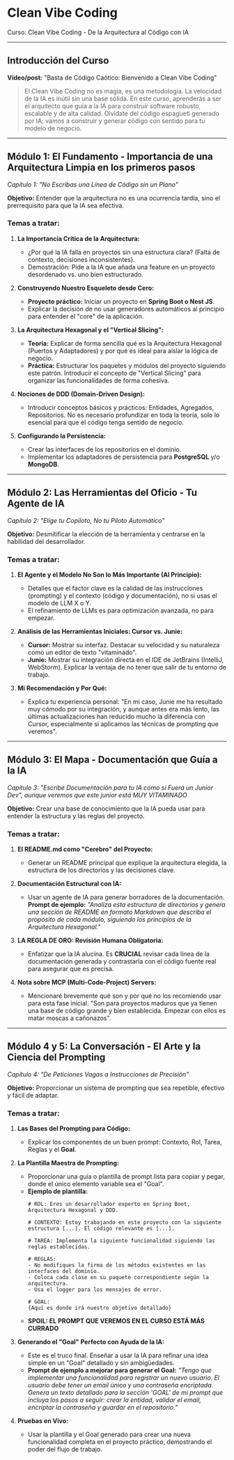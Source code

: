 # Clean Vibe Coding
Curso: Clean Vibe Coding - De la Arquitectura al Código con IA

---

## Introducción del Curso

**Vídeo/post:** "Basta de Código Caótico: Bienvenido a Clean Vibe Coding"

> El Clean Vibe Coding no es magia, es una metodología. La velocidad de la IA es inútil sin una base sólida. En este curso, aprenderás a ser el arquitecto que guía a la IA para construir software robusto, escalable y de alta calidad. Olvídate del código espagueti generado por IA; vamos a construir y generar código con sentido para tu modelo de negocio.

---

## Módulo 1: El Fundamento - Importancia de una Arquitectura Limpia en los primeros pasos

*Capítulo 1: "No Escribas una Línea de Código sin un Plano"*

**Objetivo:** Entender que la arquitectura no es una ocurrencia tardía, sino el prerrequisito para que la IA sea efectiva.

### Temas a tratar:

1.  **La Importancia Crítica de la Arquitectura:**
    * ¿Por qué la IA falla en proyectos sin una estructura clara? (Falta de contexto, decisiones inconsistentes).
    * Demostración: Pide a la IA que añada una feature en un proyecto desordenado vs. uno bien estructurado.

2.  **Construyendo Nuestro Esqueleto desde Cero:**
    * **Proyecto práctico:** Iniciar un proyecto en **Spring Boot o Nest JS**.
    * Explicar la decisión de no usar generadores automáticos al principio para entender el "core" de la aplicación.

3.  **La Arquitectura Hexagonal y el "Vertical Slicing":**
    * **Teoría:** Explicar de forma sencilla qué es la Arquitectura Hexagonal (Puertos y Adaptadores) y por qué es ideal para aislar la lógica de negocio.
    * **Práctica:** Estructurar los paquetes y módulos del proyecto siguiendo este patrón. Introducir el concepto de "Vertical Slicing" para organizar las funcionalidades de forma cohesiva.

4.  **Nociones de DDD (Domain-Driven Design):**
    * Introducir conceptos básicos y prácticos: Entidades, Agregados, Repositorios. No es necesario profundizar en toda la teoría, solo lo esencial para que el código tenga sentido de negocio.

5.  **Configurando la Persistencia:**
    * Crear las interfaces de los repositorios en el dominio.
    * Implementar los adaptadores de persistencia para **PostgreSQL** y/o **MongoDB**.

---

## Módulo 2: Las Herramientas del Oficio - Tu Agente de IA

*Capítulo 2: "Elige tu Copiloto, No tu Piloto Automático"*

**Objetivo:** Desmitificar la elección de la herramienta y centrarse en la habilidad del desarrollador.

### Temas a tratar:

1.  **El Agente y el Modelo No Son lo Más Importante (Al Principio):**
    * Detalles que el factor clave es la calidad de las instrucciones (prompting) y el contexto (código y documentación), no si usas el modelo de LLM X o Y.
    * El refinamiento de LLMs es para optimización avanzada, no para empezar.

2.  **Análisis de las Herramientas Iniciales: Cursor vs. Junie:**
    * **Cursor:** Mostrar su interfaz. Destacar su velocidad y su naturaleza como un editor de texto "vitaminado".
    * **Junie:** Mostrar su integración directa en el IDE de JetBrains (IntelliJ, WebStorm). Explicar la ventaja de no tener que salir de tu entorno de trabajo.

3.  **Mi Recomendación y Por Qué:**
    * Explica tu experiencia personal: "En mi caso, Junie me ha resultado muy cómodo por su integración, y aunque antes era más lento, las últimas actualizaciones han reducido mucho la diferencia con Cursor, especialmente si aplicamos las técnicas de prompting que veremos".

---

## Módulo 3: El Mapa - Documentación que Guía a la IA

*Capítulo 3: "Escribe Documentación para tu IA como si Fuera un Junior Dev", aunque veremos que este junior está MUY VITAMINADO*

**Objetivo:** Crear una base de conocimiento que la IA pueda usar para entender la estructura y las reglas del proyecto.

### Temas a tratar:

1.  **El README.md como "Cerebro" del Proyecto:**
    * Generar un README principal que explique la arquitectura elegida, la estructura de los directorios y las decisiones clave.

2.  **Documentación Estructural con IA:**
    * Usar un agente de IA para generar borradores de la documentación. **Prompt de ejemplo:** *"Analiza esta estructura de directorios y genera una sección de README en formato Markdown que describa el propósito de cada módulo, siguiendo los principios de la Arquitectura Hexagonal."*

3.  **LA REGLA DE ORO: Revisión Humana Obligatoria:**
    * Enfatizar que la IA alucina. Es **CRUCIAL** revisar cada línea de la documentación generada y contrastarla con el código fuente real para asegurar que es precisa.

4.  **Nota sobre MCP (Multi-Code-Project) Servers:**
    * Mencionaré brevemente qué son y por qué no los recomiendo usar para esta fase inicial. "Son para proyectos maduros que ya tienen una base de código grande y bien establecida. Empezar con ellos es matar moscas a cañonazos".

---

## Módulo 4 y 5: La Conversación - El Arte y la Ciencia del Prompting

*Capítulo 4: "De Peticiones Vagas a Instrucciones de Precisión"*

**Objetivo:** Proporcionar un sistema de prompting que sea repetible, efectivo y fácil de adaptar.

### Temas a tratar:

1.  **Las Bases del Prompting para Código:**
    * Explicar los componentes de un buen prompt: Contexto, Rol, Tarea, Reglas y el **Goal**.

2.  **La Plantilla Maestra de Prompting:**
    * Proporcionar una guía o plantilla de prompt lista para copiar y pegar, donde el único elemento variable sea el "Goal".
    * **Ejemplo de plantilla:**
        ```
        # ROL: Eres un desarrollador experto en Spring Boot, Arquitectura Hexagonal y DDD.

        # CONTEXTO: Estoy trabajando en este proyecto con la siguiente estructura [...]. El código relevante es [...].

        # TAREA: Implementa la siguiente funcionalidad siguiendo las reglas establecidas.

        # REGLAS:
        - No modifiques la firma de los métodos existentes en las interfaces del dominio.
        - Coloca cada clase en su paquete correspondiente según la arquitectura.
        - Usa el logger para los mensajes de error.

        # GOAL:
        {Aquí es donde irá nuestro objetivo detallado}
        ```
    * **SPOIL: EL PROMPT QUE VEREMOS EN EL CURSO ESTÁ MÁS CURRADO**

3.  **Generando el "Goal" Perfecto con Ayuda de la IA:**
    * Este es el truco final. Enseñar a usar la IA para refinar una idea simple en un "Goal" detallado y sin ambigüedades.
    * **Prompt de ejemplo a mejorar para generar el Goal:** *"Tengo que implementar una funcionalidad para registrar un nuevo usuario. El usuario debe tener un email único y una contraseña encriptada. Genera un texto detallado para la sección 'GOAL' de mi prompt que incluya los pasos a seguir: crear la entidad, validar el email, encriptar la contraseña y guardar en el repositorio."*

4.  **Pruebas en Vivo:**
    * Usar la plantilla y el Goal generado para crear una nueva funcionalidad completa en el proyecto práctico, demostrando el poder del flujo de trabajo.
